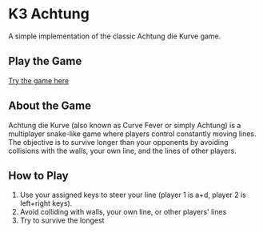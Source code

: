 # K3 Achtung

A simple implementation of the classic Achtung die Kurve game.

## Play the Game

[Try the game here](https://janos95.github.io/k3-achtung/)

## About the Game

Achtung die Kurve (also known as Curve Fever or simply Achtung) is a multiplayer snake-like game where players control constantly moving lines. The objective is to survive longer than your opponents by avoiding collisions with the walls, your own line, and the lines of other players.

## How to Play

1. Use your assigned keys to steer your line (player 1 is a+d, player 2 is left+right keys).
2. Avoid colliding with walls, your own line, or other players' lines
3. Try to survive the longest

